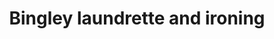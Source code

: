 ---
title: "Bingley laundrette and ironing"
url: /bingley/bingley-laundrette-and-ironing/
shop: laundry
---